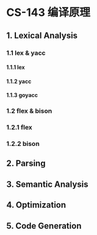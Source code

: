 # CS-143 编译原理

## 1. Lexical Analysis

### 1.1 lex & yacc

#### 1.1.1 lex

#### 1.1.2 yacc

#### 1.1.3 goyacc



### 1.2 flex & bison

### 1.2.1 flex

### 1.2.2 bison



## 2. Parsing

## 3. Semantic Analysis

## 4. Optimization

## 5. Code Generation

